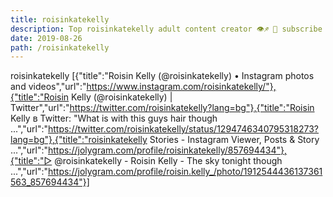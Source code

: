 ```yaml
---
title: roisinkatekelly
description: Top roisinkatekelly adult content creator 👁♐️ 👑 subscribe roisinkatekelly to my porn site below IG roisinkatekelly
date: 2019-08-26
path: /roisinkatekelly
---
```


roisinkatekelly
[{"title":"Roisin Kelly (@roisinkatekelly) • Instagram photos and videos","url":"https://www.instagram.com/roisinkatekelly/"},{"title":"Roisin Kelly (@roisinkatekelly) | Twitter","url":"https://twitter.com/roisinkatekelly?lang=bg"},{"title":"Roisin Kelly в Twitter: \"What is with this guys hair though ...","url":"https://twitter.com/roisinkatekelly/status/1294746340795318273?lang=bg"},{"title":"roisinkatekelly Stories - Instagram Viewer, Posts & Story ...","url":"https://jolygram.com/profile/roisinkatekelly/857694434"},{"title":"▷ @roisinkatekelly - Roisin Kelly - The sky tonight though ...","url":"https://jolygram.com/profile/roisin.kelly_/photo/1912544436137361563_857694434"}]

